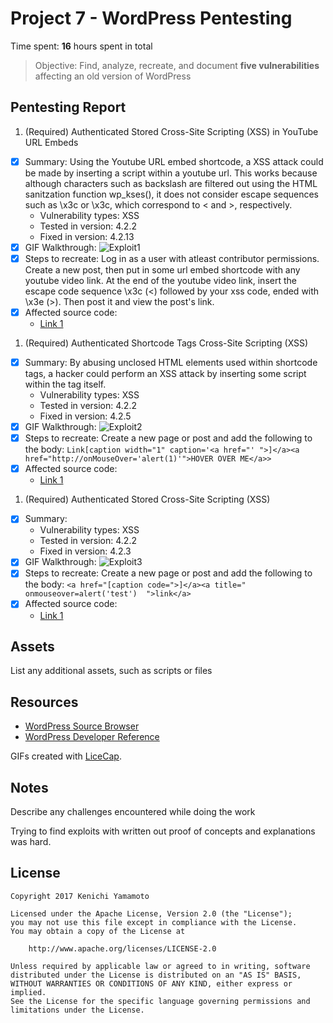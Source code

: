 # Project 7 - WordPress Pentesting

Time spent: **16** hours spent in total

> Objective: Find, analyze, recreate, and document **five vulnerabilities** affecting an old version of WordPress

## Pentesting Report

1. (Required) Authenticated Stored Cross-Site Scripting (XSS) in YouTube URL Embeds
  - [X] Summary: Using the Youtube URL embed shortcode, a XSS attack could be made by inserting a script within a youtube url. This works because although characters such as backslash are filtered out using the HTML sanitzation function wp_kses(), it does not consider escape sequences such as \x3c or \x3c, which correspond to < and >, respectively.
    - Vulnerability types: XSS
    - Tested in version: 4.2.2
    - Fixed in version: 4.2.13
  - [X] GIF Walkthrough: <img src='http://i.imgur.com/ihzKndD.gif' title='Exploit1' width='' alt='Exploit1' />
  - [X] Steps to recreate: Log in as a user with atleast contributor permissions. Create a new post, then put in some url embed shortcode with any youtube video link. At the end of the youtube video link, insert the escape code sequence \x3c (<) followed by your xss code, ended with \x3e (>). Then post it and view the post's link. 
  - [X] Affected source code:
    - [Link 1](https://core.trac.wordpress.org/changeset/40160/trunk/src/wp-includes/embed.php?old=38361&old_path=trunk%2Fsrc%2Fwp-includes%2Fembed.php)
1. (Required) Authenticated Shortcode Tags Cross-Site Scripting (XSS)
  - [X] Summary: By abusing unclosed HTML elements used within shortcode tags, a hacker could perform an XSS attack by inserting some script within the tag itself.
    - Vulnerability types: XSS
    - Tested in version: 4.2.2
    - Fixed in version: 4.2.5
  - [X] GIF Walkthrough: <img src='http://i.imgur.com/iphTk5m.gif' title='Exploit2' width='' alt='Exploit2' />
  - [X] Steps to recreate: Create a new page or post and add the following to the body: 
`Link[caption width="1" caption='<a href="' ">]</a><a href="http://onMouseOver='alert(1)'">HOVER OVER ME</a>>`
  - [X] Affected source code:
    - [Link 1](http://blog.checkpoint.com/2015/09/15/finding-vulnerabilities-in-core-wordpress-a-bug-hunters-trilogy-part-iii-ultimatum/)
1. (Required) Authenticated Stored Cross-Site Scripting (XSS)
  - [X] Summary: 
    - Vulnerability types: XSS
    - Tested in version: 4.2.2
    - Fixed in version: 4.2.3
  - [X] GIF Walkthrough: <img src='http://i.imgur.com/mkNbBnJ.gif' title='Exploit3' width='' alt='Exploit3' />
  - [X] Steps to recreate: Create a new page or post and add the following to the body: 
`<a href="[caption code=">]</a><a title=" onmouseover=alert('test')  ">link</a>`
  - [X] Affected source code:
    - [Link 1](https://klikki.fi/adv/wordpress3.html)

## Assets

List any additional assets, such as scripts or files

## Resources

- [WordPress Source Browser](https://core.trac.wordpress.org/browser/)
- [WordPress Developer Reference](https://developer.wordpress.org/reference/)

GIFs created with [LiceCap](http://www.cockos.com/licecap/).

## Notes

Describe any challenges encountered while doing the work

Trying to find exploits with written out proof of concepts and explanations was hard.

## License

    Copyright 2017 Kenichi Yamamoto

    Licensed under the Apache License, Version 2.0 (the "License");
    you may not use this file except in compliance with the License.
    You may obtain a copy of the License at

        http://www.apache.org/licenses/LICENSE-2.0

    Unless required by applicable law or agreed to in writing, software
    distributed under the License is distributed on an "AS IS" BASIS,
    WITHOUT WARRANTIES OR CONDITIONS OF ANY KIND, either express or implied.
    See the License for the specific language governing permissions and
    limitations under the License.
